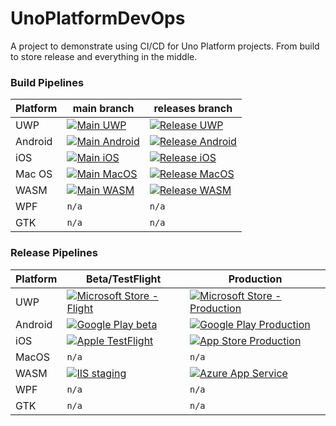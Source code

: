 # UnoPlatformDevOps

A project to demonstrate using CI/CD for Uno Platform projects. From build to store release and everything in the middle.

### Build Pipelines

| Platform | main branch                              | releases branch                          |
|----------|------------------------------------------|------------------------------------------|
| UWP      | [![Main UWP](https://dev.azure.com/lance/Uno%20Ops/_apis/build/status/Main%20UWP)](https://dev.azure.com/lance/Uno%20Ops/_build/latest?definitionId=53) | [![Release UWP](https://dev.azure.com/lance/Uno%20Ops/_apis/build/status/Release%20UWP)](https://dev.azure.com/lance/Uno%20Ops/_build/latest?definitionId=54) |
| Android  | [![Main Android](https://dev.azure.com/lance/Uno%20Ops/_apis/build/status/Main%20Android)](https://dev.azure.com/lance/Uno%20Ops/_build/latest?definitionId=55) | [![Release Android](https://dev.azure.com/lance/Uno%20Ops/_apis/build/status/Release%20Android)](https://dev.azure.com/lance/Uno%20Ops/_build/latest?definitionId=57) |
| iOS      | [![Main iOS](https://dev.azure.com/lance/Uno%20Ops/_apis/build/status/Main%20iOS)](https://dev.azure.com/lance/Uno%20Ops/_build/latest?definitionId=56) | [![Release iOS](https://dev.azure.com/lance/Uno%20Ops/_apis/build/status/Release%20iOS)](https://dev.azure.com/lance/Uno%20Ops/_build/latest?definitionId=58) |
| Mac OS   | [![Main MacOS](https://dev.azure.com/lance/Uno%20Ops/_apis/build/status/Main%20MacOS)](https://dev.azure.com/lance/Uno%20Ops/_build/latest?definitionId=60) | [![Release MacOS](https://dev.azure.com/lance/Uno%20Ops/_apis/build/status/Release%20MacOS)](https://dev.azure.com/lance/Uno%20Ops/_build/latest?definitionId=59) |
| WASM     | [![Main WASM](https://dev.azure.com/lance/Uno%20Ops/_apis/build/status/Main%20WASM)](https://dev.azure.com/lance/Uno%20Ops/_build/latest?definitionId=61) | [![Release WASM](https://dev.azure.com/lance/Uno%20Ops/_apis/build/status/Release%20WASM)](https://dev.azure.com/lance/Uno%20Ops/_build/latest?definitionId=62) |
| WPF | `n/a` | `n/a` |
| GTK | `n/a` | `n/a` |


### Release Pipelines

| Platform | Beta/TestFlight | Production |
|----------|-------|-----------|
| UWP      | [![Microsoft Store - Flight](https://vsrm.dev.azure.com/lance/_apis/public/Release/badge/3ef55f14-06a9-4457-a69e-e52f945782d6/1/1)](https://dev.azure.com/lance/Uno%20Ops/_release?_a=releases&view=mine&definitionId=1) | [![Microsoft Store - Production](https://vsrm.dev.azure.com/lance/_apis/public/Release/badge/3ef55f14-06a9-4457-a69e-e52f945782d6/1/2)](https://dev.azure.com/lance/Uno%20Ops/_release?_a=releases&view=mine&definitionId=1) |
| Android  | [![Google Play beta](https://vsrm.dev.azure.com/lance/_apis/public/Release/badge/3ef55f14-06a9-4457-a69e-e52f945782d6/2/3)](https://dev.azure.com/lance/Uno%20Ops/_release?_a=releases&view=mine&definitionId=2) |  [![Google Play Production](https://vsrm.dev.azure.com/lance/_apis/public/Release/badge/3ef55f14-06a9-4457-a69e-e52f945782d6/2/4)](https://dev.azure.com/lance/Uno%20Ops/_release?_a=releases&view=mine&definitionId=2) |
| iOS      | [![Apple TestFlight](https://vsrm.dev.azure.com/lance/_apis/public/Release/badge/3ef55f14-06a9-4457-a69e-e52f945782d6/3/5)](https://dev.azure.com/lance/Uno%20Ops/_release?_a=releases&view=mine&definitionId=3) | [![App Store Production](https://vsrm.dev.azure.com/lance/_apis/public/Release/badge/3ef55f14-06a9-4457-a69e-e52f945782d6/3/6)](https://dev.azure.com/lance/Uno%20Ops/_release?_a=releases&view=mine&definitionId=3) |
| MacOS    | `n/a` | `n/a` |
| WASM     | [![IIS staging](https://vsrm.dev.azure.com/lance/_apis/public/Release/badge/3ef55f14-06a9-4457-a69e-e52f945782d6/4/7)](https://dev.azure.com/lance/Uno%20Ops/_release?_a=releases&view=mine&definitionId=4) | [![Azure App Service](https://vsrm.dev.azure.com/lance/_apis/public/Release/badge/3ef55f14-06a9-4457-a69e-e52f945782d6/4/8)](https://dev.azure.com/lance/Uno%20Ops/_release?_a=releases&view=mine&definitionId=4) |
| WPF      | `n/a` | `n/a` |
| GTK      | `n/a` | `n/a` |


